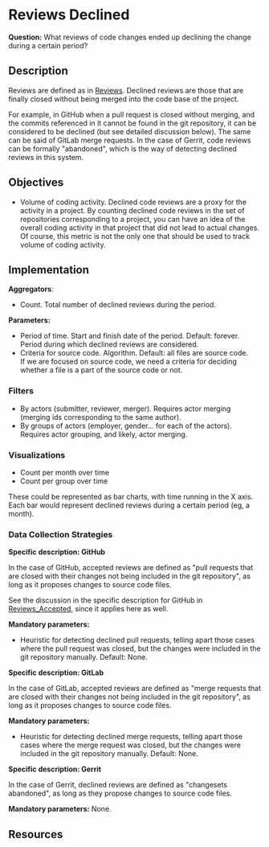 # Reviews Declined

**Question:** What reviews of code changes ended up declining the change during a certain period?


## Description

Reviews are defined as in [Reviews](https://github.com/chaoss/wg-evolution/blob/master/metrics/Reviews.md).
Declined reviews are those that are finally closed without
being merged into the code base of the project.

For example, in GitHub when a pull request is closed without
merging, and the commits referenced in it cannot be found
in the git repository, it can be considered to be declined
(but see detailed discussion below). The same can be said of
GitLab merge requests. In the case of Gerrit, code reviews
can be formally "abandoned", which is the way of detecting
declined reviews in this system.


## Objectives

* Volume of coding activity.
    Declined code reviews are a proxy for the activity in a project.
    By counting declined code reviews in the set of repositories corresponding
    to a project, you can have an idea of the overall coding activity in
    that project that did not lead to actual changes.
    Of course, this metric is not the only one that should be
    used to track volume of coding activity.



## Implementation

**Aggregators**:
* Count. Total number of declined reviews during the period.

**Parameters:**
* Period of time. Start and finish date of the period. Default: forever.  
    Period during which declined reviews are considered. <br>
* Criteria for source code. Algorithm. Default: all files are source code.  
    If we are focused on source code, we need a criteria for deciding
    whether a file is a part of the source code or not.


### Filters 

* By actors (submitter, reviewer, merger). Requires actor merging
(merging ids corresponding to the same author).
* By groups of actors (employer, gender... for each of the actors).
Requires actor grouping, and likely, actor merging.


### Visualizations 

* Count per month over time
* Count per group over time

These could be represented as bar charts, with time running in the X axis.
Each bar would represent declined reviews during a certain period
(eg, a month).


### Data Collection Strategies 

**Specific description: GitHub**

In the case of GitHub, accepted reviews are defined as "pull requests
that are closed with their changes not being included in the git repository",
as long as it proposes changes to source code files.

See the discussion in the specific description for GitHub in
[Reviews_Accepted](https://github.com/chaoss/wg-evolution/blob/master/metrics/Reviews_Accepted.md), since it applies here as well.

__Mandatory parameters:__

* Heuristic for detecting declined pull requests, telling apart
  those cases where the pull request was closed, but the
  changes were included in the git repository manually.
  Default: None.

**Specific description: GitLab**

In the case of GitLab, accepted reviews are defined as "merge requests
that are closed with their changes not being included in the git repository",
as long as it proposes changes to source code files.

__Mandatory parameters:__

* Heuristic for detecting declined merge requests, telling apart
  those cases where the merge request was closed, but the
  changes were included in the git repository manually. Default: None.

**Specific description: Gerrit**

In the case of Gerrit, declined reviews are defined as "changesets
abandoned", as long as they propose changes to source code files.

__Mandatory parameters:__
None.

## Resources

